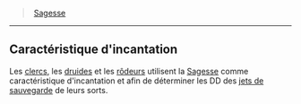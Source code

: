 ﻿---
!GenericItem
Id: abilities_wisdom_hd.md#caractéristique-dincantation
ParentLink: abilities_wisdom_hd.md#sagesse
Name: Caractéristique d'incantation
ParentName: Sagesse
NameLevel: 2
Attributes:
  Name: Caractéristique d'incantation
  Markdown: >+
    ## <!--Name-->Caractéristique d'incantation<!--/Name-->


    Les [clercs](hd_cleric.md), les [druides](hd_druid.md) et les [rôdeurs](hd_ranger.md) utilisent la [Sagesse](hd_abilities_wisdom.md) comme caractéristique d'incantation et afin de déterminer les DD des [jets de sauvegarde](hd_abilities_jets_de_sauvegarde.md) de leurs sorts.

AttributesDictionary: >+
  Name: Caractéristique d'incantation

  Markdown: >+

    ## <!--Name-->Caractéristique d'incantation<!--/Name-->





    Les [clercs](hd_cleric.md), les [druides](hd_druid.md) et les [rôdeurs](hd_ranger.md) utilisent la [Sagesse](hd_abilities_wisdom.md) comme caractéristique d'incantation et afin de déterminer les DD des [jets de sauvegarde](hd_abilities_jets_de_sauvegarde.md) de leurs sorts.



---
> [Sagesse](hd_abilities_wisdom.md)

---

## Caractéristique d'incantation

Les [clercs](hd_cleric.md), les [druides](hd_druid.md) et les [rôdeurs](hd_ranger.md) utilisent la [Sagesse](hd_abilities_wisdom.md) comme caractéristique d'incantation et afin de déterminer les DD des [jets de sauvegarde](hd_abilities_jets_de_sauvegarde.md) de leurs sorts.

